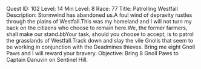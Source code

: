 Quest ID: 102
Level: 14
Min Level: 8
Race: 77
Title: Patrolling Westfall
Description: Stormwind has abandoned us.A foul wind of depravity rustles through the plains of Westfall.This was my homeland and I will not turn my back on the citizens who choose to remain here.We, the former farmers, shall make our stand.$b$bYour task, should you choose to accept, is to patrol the grasslands of Westfall.Track down and slay the vile Gnolls that seem to be working in conjunction with the Deadmines thieves. Bring me eight Gnoll Paws and I will reward your bravery.
Objective: Bring 8 Gnoll Paws to Captain Danuvin on Sentinel Hill.
